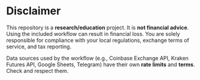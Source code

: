 # Disclaimer

This repository is a **research/education** project. It is **not financial advice**. 
Using the included workflow can result in financial loss. You are solely responsible 
for compliance with your local regulations, exchange terms of service, and tax reporting.

Data sources used by the workflow (e.g., Coinbase Exchange API, Kraken Futures API, Google Sheets, Telegram) 
have their own **rate limits** and **terms**. Check and respect them.
